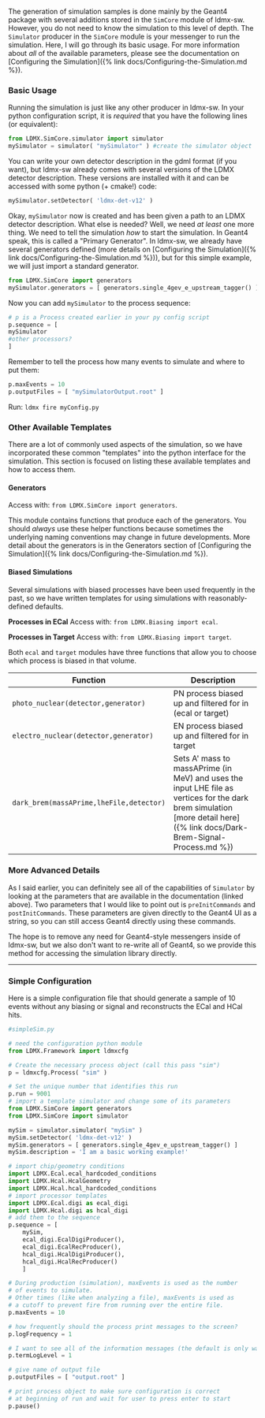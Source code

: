 The generation of simulation samples is done mainly by the Geant4 package with several additions stored in the `SimCore` module of ldmx-sw. However, you do not need to know the simulation to this level of depth. The `Simulator` producer in the `SimCore` module is your messenger to run the simulation. Here, I will go through its basic usage. For more information about _all_ of the available parameters, please see the documentation on [Configuring the Simulation]({% link docs/Configuring-the-Simulation.md %}).

### Basic Usage
Running the simulation is just like any other producer in ldmx-sw. In your python configuration script, it is _required_ that you have the following lines (or equivalent):
```python
from LDMX.SimCore.simulator import simulator
mySimulator = simulator( "mySimulator" ) #create the simulator object
```
You can write your own detector description in the gdml format (if you want), but ldmx-sw already comes with several versions of the LDMX detector description. These versions are installed with it and can be accessed with some python (+ cmake!) code:
```python
mySimulator.setDetector( 'ldmx-det-v12' )
```
Okay, `mySimulator` now is created and has been given a path to an LDMX detector description.
What else is needed? Well, we need _at least_ one more thing. We need to tell the simulation _how_ to start the simulation. In Geant4 speak, this is called a "Primary Generator". In ldmx-sw, we already have several generators defined (more details on [Configuring the Simulation]({% link docs/Configuring-the-Simulation.md %})), but for this simple example, we will just import a standard generator.
```python
from LDMX.SimCore import generators
mySimulator.generators = [ generators.single_4gev_e_upstream_tagger() ]
```
Now you can add `mySimulator` to the process sequence:
```python
# p is a Process created earlier in your py config script
p.sequence = [ 
mySimulator 
#other processors?
]
```
Remember to tell the process how many events to simulate and where to put them:
```python
p.maxEvents = 10
p.outputFiles = [ "mySimulatorOutput.root" ]
```

Run: `ldmx fire myConfig.py`

### Other Available Templates
There are a lot of commonly used aspects of the simulation, so we have incorporated these common "templates" into the python interface for the simulation. 
This section is focused on listing these available templates and how to access them.

#### Generators
Access with: `from LDMX.SimCore import generators`.

This module contains functions that produce each of the generators. You should _always_ use these helper functions because sometimes the underlying naming conventions may change in future developments. More detail about the generators is in the Generators section of [Configuring the Simulation]({% link docs/Configuring-the-Simulation.md %}).

#### Biased Simulations
Several simulations with biased processes have been used frequently in the past, so we have written templates for using simulations with reasonably-defined defaults.

**Processes in ECal**
Access with: `from LDMX.Biasing import ecal`.

**Processes in Target**
Access with: `from LDMX.Biasing import target`.

Both `ecal` and `target` modules have three functions that allow you to choose which process is biased in that volume.

Function | Description
---|---
`photo_nuclear(detector,generator)` | PN process biased up and filtered for in (ecal or target)
`electro_nuclear(detector,generator)` | EN process biased up and filtered for in target
`dark_brem(massAPrime,lheFile,detector)` | Sets A' mass to massAPrime (in MeV) and uses the input LHE file as vertices for the dark brem simulation [more detail here]({% link docs/Dark-Brem-Signal-Process.md %})

### More Advanced Details
As I said earlier, you can definitely see all of the capabilities of `Simulator` by looking at the parameters that are available in the documentation (linked above). Two parameters that I would like to point out is `preInitCommands` and `postInitCommands`. These parameters are given directly to the Geant4 UI as a string, so you can still access Geant4 directly using these commands.

The hope is to remove any need for Geant4-style messengers inside of ldmx-sw, but we also don't want to re-write all of Geant4, so we provide this method for accessing the simulation library directly.

---
### Simple Configuration
Here is a simple configuration file that should generate a sample of 10 events without any biasing or signal and reconstructs the ECal and HCal hits.
```python
#simpleSim.py

# need the configuration python module
from LDMX.Framework import ldmxcfg

# Create the necessary process object (call this pass "sim")
p = ldmxcfg.Process( "sim" )

# Set the unique number that identifies this run
p.run = 9001 
# import a template simulator and change some of its parameters
from LDMX.SimCore import generators
from LDMX.SimCore import simulator

mySim = simulator.simulator( "mySim" )
mySim.setDetector( 'ldmx-det-v12' )
mySim.generators = [ generators.single_4gev_e_upstream_tagger() ]
mySim.description = 'I am a basic working example!'

# import chip/geometry conditions
import LDMX.Ecal.ecal_hardcoded_conditions
import LDMX.Hcal.HcalGeometry
import LDMX.Hcal.hcal_hardcoded_conditions
# import processor templates
import LDMX.Ecal.digi as ecal_digi
import LDMX.Hcal.digi as hcal_digi
# add them to the sequence
p.sequence = [
    mySim,
    ecal_digi.EcalDigiProducer(),
    ecal_digi.EcalRecProducer(),
    hcal_digi.HcalDigiProducer(),
    hcal_digi.HcalRecProducer()
    ]

# During production (simulation), maxEvents is used as the number
# of events to simulate.
# Other times (like when analyzing a file), maxEvents is used as
# a cutoff to prevent fire from running over the entire file.
p.maxEvents = 10

# how frequently should the process print messages to the screen?
p.logFrequency = 1

# I want to see all of the information messages (the default is only warnings and errors)
p.termLogLevel = 1

# give name of output file
p.outputFiles = [ "output.root" ]

# print process object to make sure configuration is correct
# at beginning of run and wait for user to press enter to start
p.pause()
```
